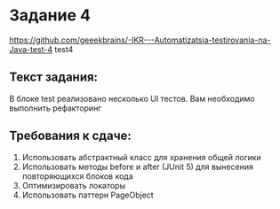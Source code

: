 # Задание 4
https://github.com/geeekbrains/-IKR---Automatizatsia-testirovania-na-Java-test-4 test4
## Текст задания:
В блоке test реализовано несколько UI тестов. Вам необходимо выполнить рефакторинг
## Требования к сдаче:
1) Использовать абстрактный класс для хранения общей логики
2) Использовать методы before и after (JUnit 5) для вынесения повторяющихся блоков кода
3) Оптимизировать локаторы
4) Использовать паттерн PageObject

